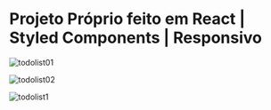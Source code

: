 # Projeto Próprio feito em React | Styled Components | Responsivo

![todolist01](https://user-images.githubusercontent.com/78752003/181667005-74b66409-9b54-4266-ae66-f8e4d4348ade.jpg)

![todolist02](https://user-images.githubusercontent.com/78752003/181667031-01b6fdb3-5da7-481c-a6e2-31e6f0f1af50.jpg)

![todolist1](https://user-images.githubusercontent.com/78752003/181660445-2219ac04-4553-47b7-a2ff-622c4da3d948.jpg)
